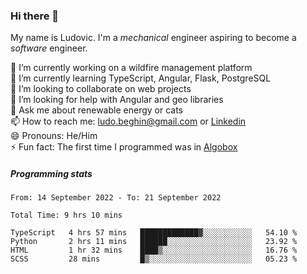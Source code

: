### Hi there 👋

My name is Ludovic. I'm a *mechanical* engineer aspiring to become a *software* engineer.

 🔭 I’m currently working on a wildfire management platform<br/>
 🌱 I’m currently learning TypeScript, Angular, Flask, PostgreSQL<br/>
 👯 I’m looking to collaborate on web projects<br/>
 🤔 I’m looking for help with Angular and geo libraries<br/>
 💬 Ask me about renewable energy or cats<br/>
 📫 How to reach me: ludo.beghin@gmail.com or [Linkedin](https://www.linkedin.com/in/ludovic-beghin/)<br/>
 😄 Pronouns: He/Him<br/>
 ⚡ Fun fact: The first time I programmed was in [Algobox](https://fr.wikipedia.org/wiki/Algobox)<br/>

##### Programming stats
<!--START_SECTION:waka-->

```text
From: 14 September 2022 - To: 21 September 2022

Total Time: 9 hrs 10 mins

TypeScript   4 hrs 57 mins   █████████████▓░░░░░░░░░░░   54.10 %
Python       2 hrs 11 mins   ██████░░░░░░░░░░░░░░░░░░░   23.92 %
HTML         1 hr 32 mins    ████▒░░░░░░░░░░░░░░░░░░░░   16.76 %
SCSS         28 mins         █▒░░░░░░░░░░░░░░░░░░░░░░░   05.23 %
```

<!--END_SECTION:waka-->
